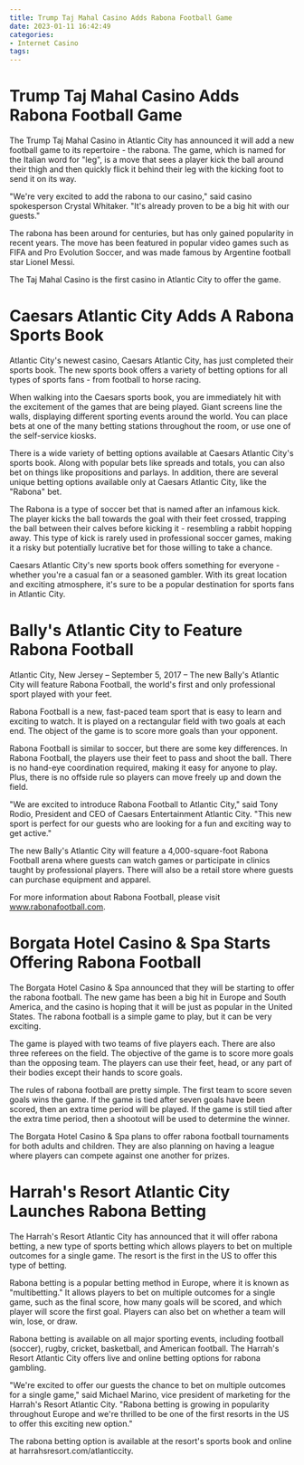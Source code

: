```yaml
---
title: Trump Taj Mahal Casino Adds Rabona Football Game
date: 2023-01-11 16:42:49
categories:
- Internet Casino
tags:
---
```



# Trump Taj Mahal Casino Adds Rabona Football Game

The Trump Taj Mahal Casino in Atlantic City has announced it will add a new football game to its repertoire - the rabona. The game, which is named for the Italian word for "leg", is a move that sees a player kick the ball around their thigh and then quickly flick it behind their leg with the kicking foot to send it on its way.

"We're very excited to add the rabona to our casino," said casino spokesperson Crystal Whitaker. "It's already proven to be a big hit with our guests."

The rabona has been around for centuries, but has only gained popularity in recent years. The move has been featured in popular video games such as FIFA and Pro Evolution Soccer, and was made famous by Argentine football star Lionel Messi.

The Taj Mahal Casino is the first casino in Atlantic City to offer the game.

#  Caesars Atlantic City Adds A Rabona Sports Book

Atlantic City's newest casino, Caesars Atlantic City, has just completed their sports book. The new sports book offers a variety of betting options for all types of sports fans - from football to horse racing.

When walking into the Caesars sports book, you are immediately hit with the excitement of the games that are being played. Giant screens line the walls, displaying different sporting events around the world. You can place bets at one of the many betting stations throughout the room, or use one of the self-service kiosks.

There is a wide variety of betting options available at Caesars Atlantic City's sports book. Along with popular bets like spreads and totals, you can also bet on things like propositions and parlays. In addition, there are several unique betting options available only at Caesars Atlantic City, like the "Rabona" bet.

The Rabona is a type of soccer bet that is named after an infamous kick. The player kicks the ball towards the goal with their feet crossed, trapping the ball between their calves before kicking it - resembling a rabbit hopping away. This type of kick is rarely used in professional soccer games, making it a risky but potentially lucrative bet for those willing to take a chance.

Caesars Atlantic City's new sports book offers something for everyone - whether you're a casual fan or a seasoned gambler. With its great location and exciting atmosphere, it's sure to be a popular destination for sports fans in Atlantic City.

#  Bally's Atlantic City to Feature Rabona Football

Atlantic City, New Jersey – September 5, 2017 – The new Bally's Atlantic City will feature Rabona Football, the world's first and only professional sport played with your feet.

Rabona Football is a new, fast-paced team sport that is easy to learn and exciting to watch. It is played on a rectangular field with two goals at each end. The object of the game is to score more goals than your opponent.

Rabona Football is similar to soccer, but there are some key differences. In Rabona Football, the players use their feet to pass and shoot the ball. There is no hand-eye coordination required, making it easy for anyone to play. Plus, there is no offside rule so players can move freely up and down the field.

"We are excited to introduce Rabona Football to Atlantic City," said Tony Rodio, President and CEO of Caesars Entertainment Atlantic City. "This new sport is perfect for our guests who are looking for a fun and exciting way to get active."

The new Bally's Atlantic City will feature a 4,000-square-foot Rabona Football arena where guests can watch games or participate in clinics taught by professional players. There will also be a retail store where guests can purchase equipment and apparel.

For more information about Rabona Football, please visit www.rabonafootball.com.

#  Borgata Hotel Casino & Spa Starts Offering Rabona Football 

The Borgata Hotel Casino & Spa announced that they will be starting to offer the rabona football. The new game has been a big hit in Europe and South America, and the casino is hoping that it will be just as popular in the United States. The rabona football is a simple game to play, but it can be very exciting.

The game is played with two teams of five players each. There are also three referees on the field. The objective of the game is to score more goals than the opposing team. The players can use their feet, head, or any part of their bodies except their hands to score goals.

The rules of rabona football are pretty simple. The first team to score seven goals wins the game. If the game is tied after seven goals have been scored, then an extra time period will be played. If the game is still tied after the extra time period, then a shootout will be used to determine the winner.

The Borgata Hotel Casino & Spa plans to offer rabona football tournaments for both adults and children. They are also planning on having a league where players can compete against one another for prizes.

#  Harrah's Resort Atlantic City Launches Rabona Betting

The Harrah's Resort Atlantic City has announced that it will offer rabona betting, a new type of sports betting which allows players to bet on multiple outcomes for a single game. The resort is the first in the US to offer this type of betting.

Rabona betting is a popular betting method in Europe, where it is known as "multibetting." It allows players to bet on multiple outcomes for a single game, such as the final score, how many goals will be scored, and which player will score the first goal. Players can also bet on whether a team will win, lose, or draw.

Rabona betting is available on all major sporting events, including football (soccer), rugby, cricket, basketball, and American football. The Harrah's Resort Atlantic City offers live and online betting options for rabona gambling.

"We're excited to offer our guests the chance to bet on multiple outcomes for a single game," said Michael Marino, vice president of marketing for the Harrah's Resort Atlantic City. "Rabona betting is growing in popularity throughout Europe and we're thrilled to be one of the first resorts in the US to offer this exciting new option."

The rabona betting option is available at the resort's sports book and online at harrahsresort.com/atlanticcity.